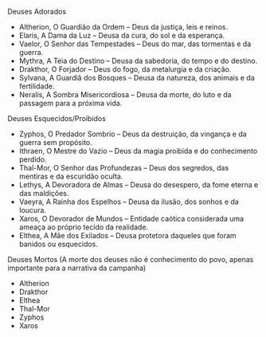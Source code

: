 Deuses Adorados
- Altherion, O Guardião da Ordem – Deus da justiça, leis e reinos.
- Elaris, A Dama da Luz – Deusa da cura, do sol e da esperança.
- Vaelor, O Senhor das Tempestades – Deus do mar, das tormentas e da guerra.
- Mythra, A Teia do Destino – Deusa da sabedoria, do tempo e do destino.
- Drakthor, O Forjador – Deus do fogo, da metalurgia e da criação.
- Sylvana, A Guardiã dos Bosques – Deusa da natureza, dos animais e da fertilidade.
- Neralis, A Sombra Misericordiosa – Deusa da morte, do luto e da passagem para a próxima vida.

Deuses Esquecidos/Proibidos
- Zyphos, O Predador Sombrio – Deus da destruição, da vingança e da guerra sem propósito.
- Ithraen, O Mestre do Vazio – Deus da magia proibida e do conhecimento perdido.
- Thal-Mor, O Senhor das Profundezas – Deus dos segredos, das mentiras e da escuridão oculta.
- Lethys, A Devoradora de Almas – Deusa do desespero, da fome eterna e das maldições.
- Vaeyra, A Rainha dos Espelhos – Deusa da ilusão, dos sonhos e da loucura.
- Xaros, O Devorador de Mundos – Entidade caótica considerada uma ameaça ao próprio tecido da realidade.
- Elthea, A Mãe dos Exilados – Deusa protetora daqueles que foram banidos ou esquecidos.


Deuses Mortos (A morte dos deuses não é conhecimento do povo, apenas importante para a narrativa da campanha)
- Altherion
- Drakthor
- Elthea
- Thal-Mor
- Zyphos
- Xaros